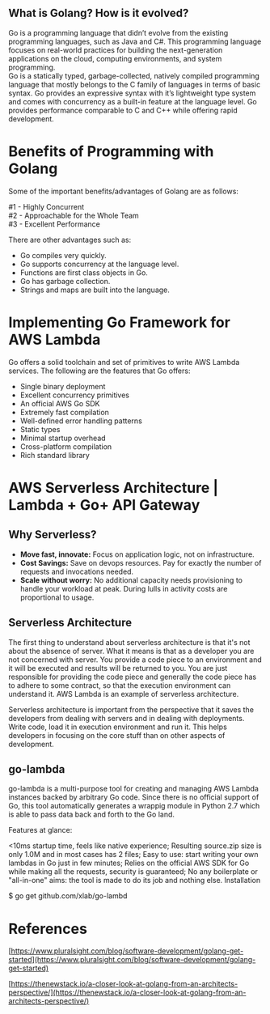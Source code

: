 ## What is Golang? How is it evolved?

Go is a programming language that didn’t evolve from the existing programming languages, such as Java and C#. This programming language focuses on real-world practices for building the next-generation applications on the cloud, computing environments, and system programming.  
Go is a statically typed, garbage-collected, natively compiled programming language that mostly belongs to the C family of languages in terms of basic syntax. Go provides an expressive syntax with it’s lightweight type system and comes with concurrency as a built-in feature at the language level. Go provides performance comparable to C and C++ while offering rapid development.

# Benefits of Programming with Golang

Some of the important benefits/advantages of Golang are as follows:

#1 - Highly Concurrent  
#2 - Approachable for the Whole Team  
#3 - Excellent Performance

There are other advantages such as: 
* Go compiles very quickly.
* Go supports concurrency at the language level.
* Functions are first class objects in Go.
* Go has garbage collection.
* Strings and maps are built into the language. 

# Implementing Go Framework for AWS Lambda

Go offers a solid toolchain and set of primitives to write AWS Lambda services. The following are the features that Go offers:

- Single binary deployment
- Excellent concurrency primitives
- An official AWS Go SDK
- Extremely fast compilation
- Well-defined error handling patterns
- Static types
- Minimal startup overhead
- Cross-platform compilation
- Rich standard library

# AWS Serverless Architecture | Lambda + Go+ API Gateway

## Why Serverless?  

- <b>Move fast, innovate:</b> Focus on application logic, not on infrastructure.  
- <b>Cost Savings:</b> Save on devops resources. Pay for exactly the number of requests and invocations needed.  
- <b>Scale without worry:</b> No additional capacity needs provisioning to handle your workload at peak. During lulls in activity costs are proportional to usage.

## Serverless Architecture

The first thing to understand about serverless architecture is that it's not about the absence of server. What it means is that as a developer you are not concerned with server. You provide a code piece to an environment and it will be executed and results will be returned to you. You are just responsible for providing the code piece and generally the code piece has to adhere to some contract, so that the execution environment can understand it. AWS Lambda is an example of serverless architecture.  

Serverless architecture is important from the perspective that it saves the developers from dealing with servers and in dealing with deployments. Write code, load it in execution environment and run it. This helps developers in focusing on the core stuff than on other aspects of development.


## go-lambda

go-lambda is a multi-purpose tool for creating and managing AWS Lambda instances backed by arbitrary Go code. Since there is no official support of Go, this tool automatically generates a wrappig module in Python 2.7 which is able to pass data back and forth to the Go land.

Features at glance:

<10ms startup time, feels like native experience;
Resulting source.zip size is only 1.0M and in most cases has 2 files;
Easy to use: start writing your own lambdas in Go just in few minutes;
Relies on the official AWS SDK for Go while making all the requests, security is guaranteed;
No any boilerplate or "all-in-one" aims: the tool is made to do its job and nothing else. 
Installation

$ go get github.com/xlab/go-lambd


# References

[https://www.pluralsight.com/blog/software-development/golang-get-started](https://www.pluralsight.com/blog/software-development/golang-get-started)

[https://thenewstack.io/a-closer-look-at-golang-from-an-architects-perspective/](https://thenewstack.io/a-closer-look-at-golang-from-an-architects-perspective/)





